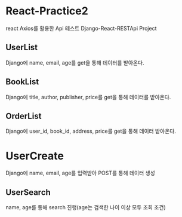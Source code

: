 # React-Practice2
react Axios를 활용한 Api 테스트
Django-React-RESTApi Project

## UserList
Django에 name, email, age를 get을 통해 데이터를 받아온다.

## BookList
Django에  title, author, publisher, price를 get을 통해 데이터를 받아온다.

## OrderList
Django에 user_id, book_id, address, price를 get을 통해 데이터 받아온다.

# UserCreate
Django에 name, email, age를 입력받아 POST를 통해 데이터 생성

## UserSearch
name, age를 통해 search 진행(age는 검색한 나이 이상 모두 조회 조건)
